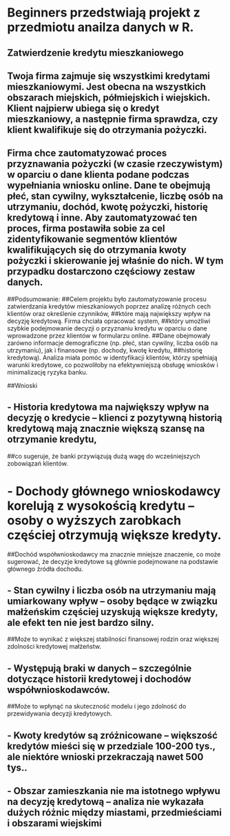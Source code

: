 # Beginners przedstwiają projekt z przedmiotu anailza danych w R.

## Zatwierdzenie kredytu mieszkaniowego

## Twoja firma zajmuje się wszystkimi kredytami mieszkaniowymi. Jest obecna na wszystkich obszarach miejskich, półmiejskich i wiejskich. Klient najpierw ubiega się o kredyt mieszkaniowy, a następnie firma sprawdza, czy klient kwalifikuje się do otrzymania pożyczki.

## Firma chce zautomatyzować proces przyznawania pożyczki (w czasie rzeczywistym) w oparciu o dane klienta podane podczas wypełniania wniosku online. Dane te obejmują płeć, stan cywilny, wykształcenie, liczbę osób na utrzymaniu, dochód, kwotę pożyczki, historię kredytową i inne. Aby zautomatyzować ten proces, firma postawiła sobie za cel zidentyfikowanie segmentów klientów kwalifikujących się do otrzymania kwoty pożyczki i skierowanie jej właśnie do nich. W tym przypadku dostarczono częściowy zestaw danych.


##Podsumowanie:
##Celem projektu było zautomatyzowanie procesu zatwierdzania kredytów mieszkaniowych poprzez analizę różnych cech klientów oraz określenie czynników,
##które mają największy wpływ na decyzję kredytową. Firma chciała opracować system,
##który umożliwi szybkie podejmowanie decyzji o przyznaniu kredytu w oparciu o dane wprowadzone przez klientów w formularzu online.
##Dane obejmowały zarówno informacje demograficzne (np. płeć, stan cywilny, liczba osób na utrzymaniu), jak i finansowe (np. dochody, kwotę kredytu,
##historię kredytową). Analiza miała pomóc w identyfikacji klientów, którzy spełniają warunki kredytowe, co pozwoliłoby na efektywniejszą obsługę wniosków i minimalizację ryzyka banku.


##Wnioski
## - Historia kredytowa ma największy wpływ na decyzję o kredycie – klienci z pozytywną historią kredytową mają znacznie większą szansę na otrzymanie kredytu,
##co sugeruje, że banki przywiązują dużą wagę do wcześniejszych zobowiązań klientów.

# - Dochody głównego wnioskodawcy korelują z wysokością kredytu – osoby o wyższych zarobkach częściej otrzymują większe kredyty.
##Dochód współwnioskodawcy ma znacznie mniejsze znaczenie, co może sugerować, że decyzje kredytowe są głównie podejmowane na podstawie głównego źródła dochodu.

## - Stan cywilny i liczba osób na utrzymaniu mają umiarkowany wpływ – osoby będące w związku małżeńskim częściej uzyskują większe kredyty, ale efekt ten nie jest bardzo silny.
##Może to wynikać z większej stabilności finansowej rodzin oraz większej zdolności kredytowej małżeństw.

## - Występują braki w danych – szczególnie dotyczące historii kredytowej i dochodów współwnioskodawców.
##Może to wpłynąć na skuteczność modelu i jego zdolność do przewidywania decyzji kredytowych.

## - Kwoty kredytów są zróżnicowane – większość kredytów mieści się w przedziale 100-200 tys., ale niektóre wnioski przekraczają nawet 500 tys..
## - Obszar zamieszkania nie ma istotnego wpływu na decyzję kredytową – analiza nie wykazała dużych różnic między miastami, przedmieściami i obszarami wiejskimi




